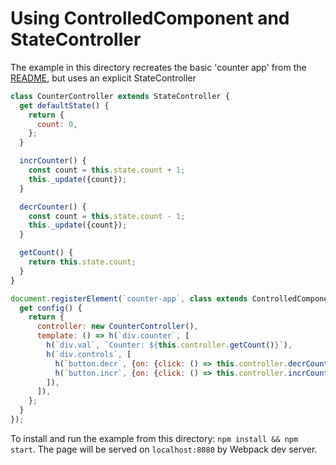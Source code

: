 # Using ControlledComponent and StateController

The example in this directory recreates the basic 'counter app' from the [README](https://github.com/mixpanel/panel/blob/master/README.md), but uses an explicit StateController

```js
class CounterController extends StateController {
  get defaultState() {
    return {
      count: 0,
    };
  }

  incrCounter() {
    const count = this.state.count + 1;
    this._update({count});
  }

  decrCounter() {
    const count = this.state.count - 1;
    this._update({count});
  }

  getCount() {
    return this.state.count;
  }
}

document.registerElement(`counter-app`, class extends ControlledComponent {
  get config() {
    return {
      controller: new CounterController(),
      template: () => h(`div.counter`, [
        h(`div.val`, `Counter: ${this.controller.getCount()}`),
        h(`div.controls`, [
          h(`button.decr`, {on: {click: () => this.controller.decrCounter()}}, `-`),
          h(`button.incr`, {on: {click: () => this.controller.incrCounter()}}, `+`),
        ]),
      ]),
    };
  }
});

```

To install and run the example from this directory: `npm install && npm start`. The page will be served on `localhost:8080` by Webpack dev server.
